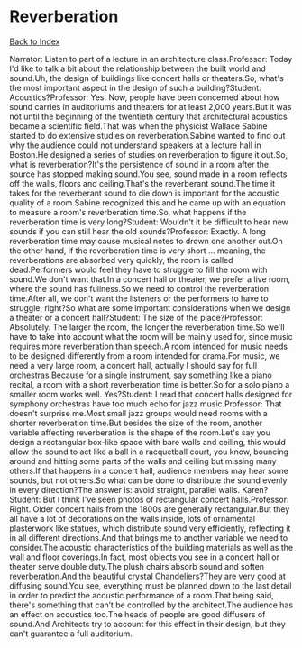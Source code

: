 # Reverberation
[Back to Index](https://github.com/windows10010/tpoExtractor/blob/master/README.md)

Narrator: Listen to part of a lecture in an architecture class.Professor: Today I'd like to talk a bit about the relationship between the built world and sound.Uh, the design of buildings like concert halls or theaters.So, what's the most important aspect in the design of such a building?Student: Acoustics?Professor: Yes. Now, people have been concerned about how sound carries in auditoriums and theaters for at least 2,000 years.But it was not until the beginning of the twentieth century that architectural acoustics became a scientific field.That was when the physicist Wallace Sabine started to do extensive studies on reverberation.Sabine wanted to find out why the audience could not understand speakers at a lecture hall in Boston.He designed a series of studies on reverberation to figure it out.So, what is reverberation?It's the persistence of sound in a room after the source has stopped making sound.You see, sound made in a room reflects off the walls, floors and ceiling.That's the reverberant sound.The time it takes for the reverberant sound to die down is important for the acoustic quality of a room.Sabine recognized this and he came up with an equation to measure a room's reverberation time.So, what happens if the reverberation time is very long?Student: Wouldn't it be difficult to hear new sounds if you can still hear the old sounds?Professor: Exactly. A long reverberation time may cause musical notes to drown one another out.On the other hand, if the reverberation time is very short … meaning, the reverberations are absorbed very quickly, the room is called dead.Performers would feel they have to struggle to fill the room with sound.We don't want that.In a concert hall or theater, we prefer a live room, where the sound has fullness.So we need to control the reverberation time.After all, we don't want the listeners or the performers to have to struggle, right?So what are some important considerations when we design a theater or a concert hall?Student: The size of the place?Professor: Absolutely. The larger the room, the longer the reverberation time.So we'll have to take into account what the room will be mainly used for, since music requires more reverberation than speech.A room intended for music needs to be designed differently from a room intended for drama.For music, we need a very large room, a concert hall, actually I should say for full orchestras.Because for a single instrument, say something like a piano recital, a room with a short reverberation time is better.So for a solo piano a smaller room works well. Yes?Student: I read that concert halls designed for symphony orchestras have too much echo for jazz music.Professor: That doesn't surprise me.Most small jazz groups would need rooms with a shorter reverberation time.But besides the size of the room, another variable affecting reverberation is the shape of the room.Let's say you design a rectangular box-like space with bare walls and ceiling, this would allow the sound to act like a ball in a racquetball court, you know, bouncing around and hitting some parts of the walls and ceiling but missing many others.If that happens in a concert hall, audience members may hear some sounds, but not others.So what can be done to distribute the sound evenly in every direction?The answer is: avoid straight, parallel walls. Karen?Student: But I think I've seen photos of rectangular concert halls.Professor: Right. Older concert halls from the 1800s are generally rectangular.But they all have a lot of decorations on the walls inside, lots of ornamental plasterwork like statues, which distribute sound very efficiently, reflecting it in all different directions.And that brings me to another variable we need to consider.The acoustic characteristics of the building materials as well as the wall and floor coverings.In fact, most objects you see in a concert hall or theater serve double duty.The plush chairs absorb sound and soften reverberation.And the beautiful crystal Chandeliers?They are very good at diffusing sound.You see, everything must be planned down to the last detail in order to predict the acoustic performance of a room.That being said, there's something that can’t be controlled by the architect.The audience has an effect on acoustics too.The heads of people are good diffusers of sound.And Architects try to account for this effect in their design, but they can't guarantee a full auditorium. 